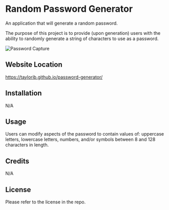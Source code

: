 # Random Password Generator
An application that will generate a random password.

The purpose of this project is to provide (upon generation) users with the ability to randomly generate a string of characters to use as a password.

![Password Capture](https://user-images.githubusercontent.com/123839303/228979132-2bc423b5-09a3-442d-b73f-c7a3d1b7dfbb.jpeg)

## Website Location

https://taylorib.github.io/password-generator/

## Installation
N/A

## Usage
Users can modify aspects of the password to contain values of: uppercase letters, lowercase letters, numbers, and/or symbols between 8 and 128 characters in length. 

## Credits
N/A

## License
Please refer to the license in the repo.
